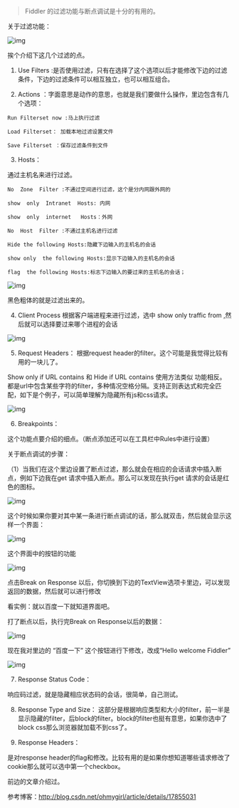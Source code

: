 > Fiddler 的过滤功能与断点调试是十分的有用的。

关于过滤功能：

![img](https://img-blog.csdn.net/20161009155016625?watermark/2/text/aHR0cDovL2Jsb2cuY3Nkbi5uZXQv/font/5a6L5L2T/fontsize/400/fill/I0JBQkFCMA==/dissolve/70/gravity/Center)

挨个介绍下这几个过滤的点。

1. Use Filters :是否使用过滤，只有在选择了这个选项以后才能修改下边的过滤条件，下边的过滤条件可以相互独立，也可以相互组合。

2. Actions  ：字面意思是动作的意思，也就是我们要做什么操作，里边包含有几个选项：
```
Run Filterset now :马上执行过滤

Load Filterset： 加载本地过滤设置文件

Save Filterset ：保存过滤条件到文件
```


3. Hosts：

通过主机名来进行过滤。
```
No  Zone  Filter :不通过空间进行过滤，这个是分内网跟外网的

show  only  Intranet  Hosts: 内网

show  only  internet   Hosts：外网
```

```
No  Host  Filter :不通过主机名进行过滤

Hide the following Hosts:隐藏下边输入的主机名的会话

show only  the following Hosts:显示下边输入的主机名的会话

flag  the following Hosts:标志下边输入的要过来的主机名的会话；
```
![img](https://img-blog.csdn.net/20161009160739665?watermark/2/text/aHR0cDovL2Jsb2cuY3Nkbi5uZXQv/font/5a6L5L2T/fontsize/400/fill/I0JBQkFCMA==/dissolve/70/gravity/Center)

黑色粗体的就是过滤出来的。

4. Client  Process 
根据客户端进程来进行过滤，选中 show only  traffic  from ,然后就可以选择要过来哪个进程的会话

![img](https://img-blog.csdn.net/20161009161635530?watermark/2/text/aHR0cDovL2Jsb2cuY3Nkbi5uZXQv/font/5a6L5L2T/fontsize/400/fill/I0JBQkFCMA==/dissolve/70/gravity/Center)


5. Request Headers：
根据request header的filter。这个可能是我觉得比较有用的一块儿了。

Show only if URL contains 和 Hide if URL contains 使用方法类似 功能相反。都是url中包含某些字符的filter，多种情况空格分隔。支持正则表达式和完全匹配，如下是个例子，可以简单理解为隐藏所有js和css请求。

 ![img](http://blog.mojijs.com/zb_users/upload/2015/10/201510251445742366125692.png)                

6. Breakpoints：

这个功能点要介绍的细点。（断点添加还可以在工具栏中Rules中进行设置）

关于断点调试的步骤：

（1）当我们在这个里边设置了断点过滤，那么就会在相应的会话请求中插入断点，例如下边我在get 请求中插入断点。那么可以发现在执行get 请求的会话是红色的图标。

![img](https://img-blog.csdn.net/20161009163205853?watermark/2/text/aHR0cDovL2Jsb2cuY3Nkbi5uZXQv/font/5a6L5L2T/fontsize/400/fill/I0JBQkFCMA==/dissolve/70/gravity/Center)           

这个时候如果你要对其中某一条进行断点调试的话，那么就双击，然后就会显示这样一个界面：

![img](https://img-blog.csdn.net/20161009163431872?watermark/2/text/aHR0cDovL2Jsb2cuY3Nkbi5uZXQv/font/5a6L5L2T/fontsize/400/fill/I0JBQkFCMA==/dissolve/70/gravity/Center)

这个界面中的按钮的功能

![img](https://img-blog.csdn.net/20161009164245916?watermark/2/text/aHR0cDovL2Jsb2cuY3Nkbi5uZXQv/font/5a6L5L2T/fontsize/400/fill/I0JBQkFCMA==/dissolve/70/gravity/Center)

点击Break on Response 以后，你切换到下边的TextView选项卡里边，可以发现返回的数据，然后就可以进行修改

看实例：就以百度一下就知道界面吧。

打了断点以后，执行完Break on Response以后的数据：

![img](https://img-blog.csdn.net/20161009170548958?watermark/2/text/aHR0cDovL2Jsb2cuY3Nkbi5uZXQv/font/5a6L5L2T/fontsize/400/fill/I0JBQkFCMA==/dissolve/70/gravity/Center)


现在我对里边的  “百度一下”  这个按钮进行下修改，改成“Hello  welcome Fiddler”    

![img](https://img-blog.csdn.net/20161009171218486?watermark/2/text/aHR0cDovL2Jsb2cuY3Nkbi5uZXQv/font/5a6L5L2T/fontsize/400/fill/I0JBQkFCMA==/dissolve/70/gravity/Center)

7. Response Status  Code：

响应码过滤，就是隐藏相应状态码的会话，很简单，自己测试。

8. Response Type  and  Size：
这部分是根据响应类型和大小的filter，前一半是显示隐藏的filter，后block的filter。block的filter也挺有意思，如果你选中了block css那么浏览器就加载不到css了。

9. Response Headers：

是对response header的flag和修改。比较有用的是如果你想知道哪些请求修改了cookie那么就可以选中第一个checkbox。

前边的文章介绍过。

参考博客：http://blog.csdn.net/ohmygirl/article/details/17855031
